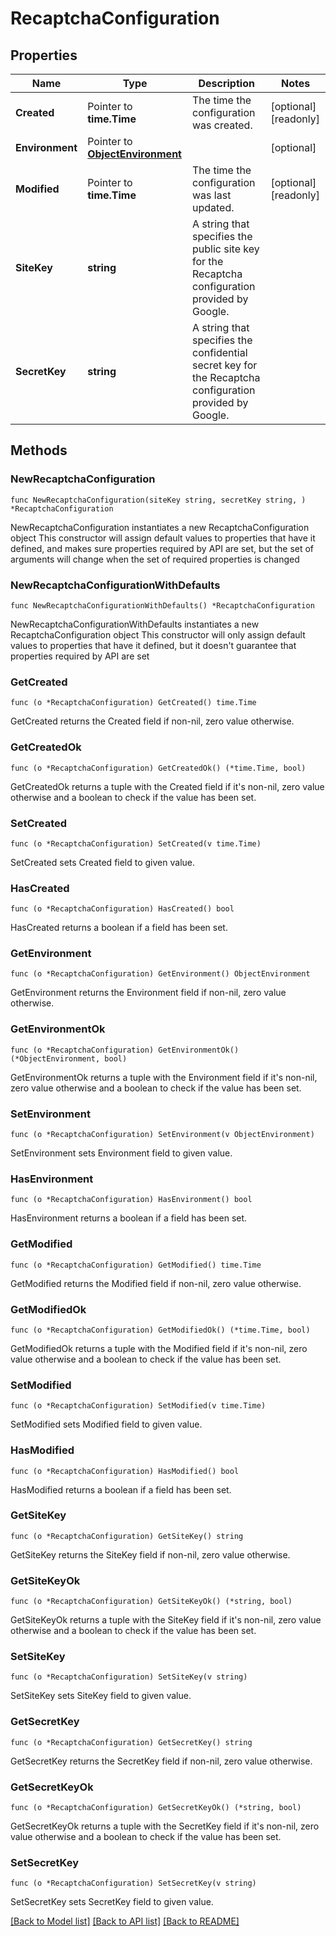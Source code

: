 # RecaptchaConfiguration

## Properties

Name | Type | Description | Notes
------------ | ------------- | ------------- | -------------
**Created** | Pointer to **time.Time** | The time the configuration was created. | [optional] [readonly] 
**Environment** | Pointer to [**ObjectEnvironment**](ObjectEnvironment.md) |  | [optional] 
**Modified** | Pointer to **time.Time** | The time the configuration was last updated. | [optional] [readonly] 
**SiteKey** | **string** | A string that specifies the public site key for the Recaptcha configuration provided by Google. | 
**SecretKey** | **string** | A string that specifies the confidential secret key for the Recaptcha configuration provided by Google. | 

## Methods

### NewRecaptchaConfiguration

`func NewRecaptchaConfiguration(siteKey string, secretKey string, ) *RecaptchaConfiguration`

NewRecaptchaConfiguration instantiates a new RecaptchaConfiguration object
This constructor will assign default values to properties that have it defined,
and makes sure properties required by API are set, but the set of arguments
will change when the set of required properties is changed

### NewRecaptchaConfigurationWithDefaults

`func NewRecaptchaConfigurationWithDefaults() *RecaptchaConfiguration`

NewRecaptchaConfigurationWithDefaults instantiates a new RecaptchaConfiguration object
This constructor will only assign default values to properties that have it defined,
but it doesn't guarantee that properties required by API are set

### GetCreated

`func (o *RecaptchaConfiguration) GetCreated() time.Time`

GetCreated returns the Created field if non-nil, zero value otherwise.

### GetCreatedOk

`func (o *RecaptchaConfiguration) GetCreatedOk() (*time.Time, bool)`

GetCreatedOk returns a tuple with the Created field if it's non-nil, zero value otherwise
and a boolean to check if the value has been set.

### SetCreated

`func (o *RecaptchaConfiguration) SetCreated(v time.Time)`

SetCreated sets Created field to given value.

### HasCreated

`func (o *RecaptchaConfiguration) HasCreated() bool`

HasCreated returns a boolean if a field has been set.

### GetEnvironment

`func (o *RecaptchaConfiguration) GetEnvironment() ObjectEnvironment`

GetEnvironment returns the Environment field if non-nil, zero value otherwise.

### GetEnvironmentOk

`func (o *RecaptchaConfiguration) GetEnvironmentOk() (*ObjectEnvironment, bool)`

GetEnvironmentOk returns a tuple with the Environment field if it's non-nil, zero value otherwise
and a boolean to check if the value has been set.

### SetEnvironment

`func (o *RecaptchaConfiguration) SetEnvironment(v ObjectEnvironment)`

SetEnvironment sets Environment field to given value.

### HasEnvironment

`func (o *RecaptchaConfiguration) HasEnvironment() bool`

HasEnvironment returns a boolean if a field has been set.

### GetModified

`func (o *RecaptchaConfiguration) GetModified() time.Time`

GetModified returns the Modified field if non-nil, zero value otherwise.

### GetModifiedOk

`func (o *RecaptchaConfiguration) GetModifiedOk() (*time.Time, bool)`

GetModifiedOk returns a tuple with the Modified field if it's non-nil, zero value otherwise
and a boolean to check if the value has been set.

### SetModified

`func (o *RecaptchaConfiguration) SetModified(v time.Time)`

SetModified sets Modified field to given value.

### HasModified

`func (o *RecaptchaConfiguration) HasModified() bool`

HasModified returns a boolean if a field has been set.

### GetSiteKey

`func (o *RecaptchaConfiguration) GetSiteKey() string`

GetSiteKey returns the SiteKey field if non-nil, zero value otherwise.

### GetSiteKeyOk

`func (o *RecaptchaConfiguration) GetSiteKeyOk() (*string, bool)`

GetSiteKeyOk returns a tuple with the SiteKey field if it's non-nil, zero value otherwise
and a boolean to check if the value has been set.

### SetSiteKey

`func (o *RecaptchaConfiguration) SetSiteKey(v string)`

SetSiteKey sets SiteKey field to given value.


### GetSecretKey

`func (o *RecaptchaConfiguration) GetSecretKey() string`

GetSecretKey returns the SecretKey field if non-nil, zero value otherwise.

### GetSecretKeyOk

`func (o *RecaptchaConfiguration) GetSecretKeyOk() (*string, bool)`

GetSecretKeyOk returns a tuple with the SecretKey field if it's non-nil, zero value otherwise
and a boolean to check if the value has been set.

### SetSecretKey

`func (o *RecaptchaConfiguration) SetSecretKey(v string)`

SetSecretKey sets SecretKey field to given value.



[[Back to Model list]](../README.md#documentation-for-models) [[Back to API list]](../README.md#documentation-for-api-endpoints) [[Back to README]](../README.md)


